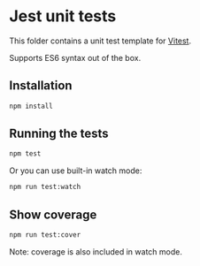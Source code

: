 # Jest unit tests

This folder contains a unit test template for [Vitest](https://vitest.dev).

Supports ES6 syntax out of the box.

## Installation

```bash
npm install
```

## Running the tests

```bash
npm test
```

Or you can use built-in watch mode:

```bash
npm run test:watch
```

## Show coverage

```bash
npm run test:cover
```

Note: coverage is also included in watch mode.
